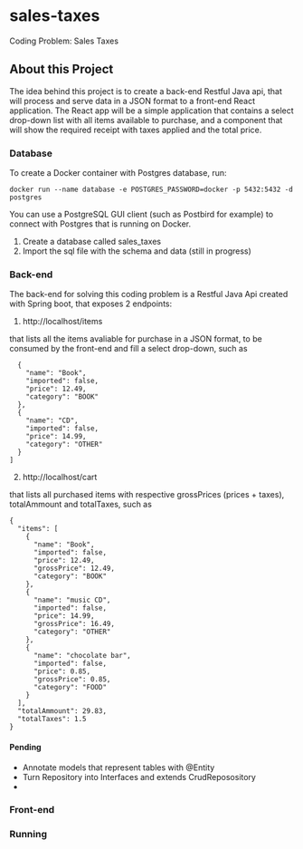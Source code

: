 # sales-taxes
Coding Problem: Sales Taxes

## About this Project

The idea behind this project is to create a back-end Restful Java api, that will process and serve data in a JSON format to a front-end React application. The React app will be a simple application that contains a select drop-down list with all items available to purchase, and a component that will show the required receipt with taxes applied and the total price.

### Database

To create a Docker container with Postgres database, run:

```
docker run --name database -e POSTGRES_PASSWORD=docker -p 5432:5432 -d postgres
```

You can use a PostgreSQL GUI client (such as Postbird for example) to connect with Postgres that is running on Docker.
1. Create a database called sales_taxes
2. Import the sql file with the schema and data (still in progress)


### Back-end
The back-end for solving this coding problem is a Restful Java Api created with Spring boot, that exposes 2 endpoints:

1. http://localhost/items

that lists all the items avaliable for purchase in a JSON format, to be consumed by the front-end and fill a select drop-down, such as 

```
  {
    "name": "Book",
    "imported": false,
    "price": 12.49,
    "category": "BOOK"
  },
  {
    "name": "CD",
    "imported": false,
    "price": 14.99,
    "category": "OTHER"
  }
]
```

2. http://localhost/cart

that lists all purchased items with respective grossPrices (prices + taxes), totalAmmount and totalTaxes, such as 

```
{
  "items": [
    {
      "name": "Book",
      "imported": false,
      "price": 12.49,
      "grossPrice": 12.49,
      "category": "BOOK"
    },
    {
      "name": "music CD",
      "imported": false,
      "price": 14.99,
      "grossPrice": 16.49,
      "category": "OTHER"
    },
    {
      "name": "chocolate bar",
      "imported": false,
      "price": 0.85,
      "grossPrice": 0.85,
      "category": "FOOD"
    }
  ],
  "totalAmmount": 29.83,
  "totalTaxes": 1.5
}
```


#### Pending
- Annotate models that represent tables with @Entity
- Turn Repository into Interfaces and extends CrudReposository
- 

### Front-end

### Running
